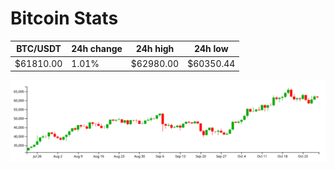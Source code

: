 # Bitcoin Stats

BTC/USDT|24h change|24h high|24h low|
|---|---|---|---|
|$61810.00|1.01%|$62980.00|$60350.44|

<img src="./chart.svg">
